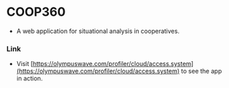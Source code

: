 # COOP360 
-  A web application for  situational analysis in cooperatives.

### Link
-  Visit [https://olympuswave.com/profiler/cloud/access.system](https://olympuswave.com/profiler/cloud/access.system) to see the app in action.